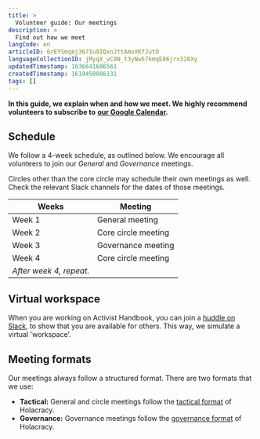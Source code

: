 ```yaml
---
title: >
  Volunteer guide: Our meetings
description: >
  Find out how we meet
langCode: en
articleID: 6rEYSmqej367Iu9IQxnJttAmoXKfJutO
languageCollectionID: jMyqX_vC0N_t3yNw57kmqE86jrx328Xy
updatedTimestamp: 1636641686561
createdTimestamp: 1619450086131
tags: []
---
```


**In this guide, we explain when and how we meet. We highly recommend volunteers to subscribe to** [**our Google Calendar**](https://calendar.google.com/calendar/u/0?cid=Y29udGFjdEBhY3RpdmlzdGhhbmRib29rLm9yZw)**.**

## Schedule

We follow a 4-week schedule, as outlined below. We encourage all volunteers to join our _General_ and _Governance_ meetings.

Circles other than the core circle may schedule their own meetings as well. Check the relevant Slack channels for the dates of those meetings.

<div><table><thead><tr><th>Weeks</th><th>Meeting</th></tr></thead><tbody><tr><td>Week 1</td><td>General meeting</td></tr><tr><td>Week 2</td><td>Core circle meeting</td></tr><tr><td>Week 3</td><td>Governance meeting</td></tr><tr><td>Week 4</td><td>Core circle meeting</td></tr><tr><td><i>After week 4, repeat.</i></td></tr></tbody></table></div>

## Virtual workspace

When you are working on Activist Handbook, you can join a [huddle on Slack](https://slack.com/help/articles/4402059015315-Start-a-huddle-in-a-channel-or-direct-message), to show that you are available for others. This way, we simulate a virtual 'workspace’.

## Meeting formats

Our meetings always follow a structured format. There are two formats that we use:

-   **Tactical:** General and circle meetings follow the [tactical format](https://www.holacracy.org/tactical-meetings) of Holacracy.
-   **Governance:** Governance meetings follow the [governance format](https://www.holacracy.org/governance-meetings) of Holacracy.